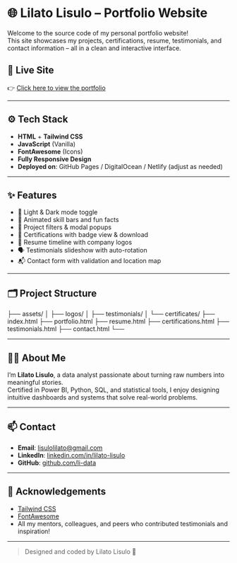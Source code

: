 # 🌐 Lilato Lisulo – Portfolio Website

Welcome to the source code of my personal portfolio website!  
This site showcases my projects, certifications, resume, testimonials, and contact information – all in a clean and interactive interface.

## 🔗 Live Site
👉 [Click here to view the portfolio](https://your-live-site-url.com)

---

## ⚙️ Tech Stack

- **HTML** + **Tailwind CSS**
- **JavaScript** (Vanilla)
- **FontAwesome** (Icons)
- **Fully Responsive Design**
- **Deployed on**: GitHub Pages / DigitalOcean / Netlify (adjust as needed)

---

## ✨ Features

- 🔄 Light & Dark mode toggle
- 🧠 Animated skill bars and fun facts
- 📂 Project filters & modal popups
- 🧾 Certifications with badge view & download
- 📄 Resume timeline with company logos
- 🗣️ Testimonials slideshow with auto-rotation
- 📬 Contact form with validation and location map

---

## 🗂️ Project Structure
├── assets/ │ ├── logos/ │ ├── testimonials/ │ └── certificates/ ├── index.html ├── portfolio.html ├── resume.html ├── certifications.html ├── testimonials.html ├── contact.html └──

---

## 👨‍💼 About Me

I’m **Lilato Lisulo**, a data analyst passionate about turning raw numbers into meaningful stories.  
Certified in Power BI, Python, SQL, and statistical tools, I enjoy designing intuitive dashboards and systems that solve real-world problems.

---

## 📫 Contact

- **Email**: [lisulolilato@gmail.com](mailto:lisulolilato@gmail.com)  
- **LinkedIn**: [linkedin.com/in/lilato-lisulo](https://linkedin.com/in/lilato-lisulo)  
- **GitHub**: [github.com/li-data](https://github.com/li-data)

---

## 🙏 Acknowledgements

- [Tailwind CSS](https://tailwindcss.com)
- [FontAwesome](https://fontawesome.com)
- All my mentors, colleagues, and peers who contributed testimonials and inspiration!

---

> Designed and coded by Lilato Lisulo 🚀
